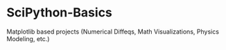# SciPython-Basics
Matplotlib based projects (Numerical Diffeqs, Math Visualizations, Physics Modeling, etc.)
